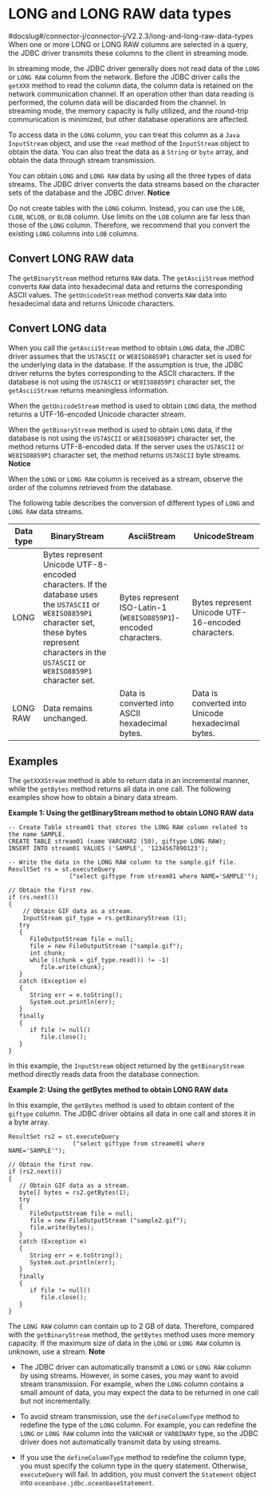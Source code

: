 LONG and LONG RAW data types 
=================================================
#docslug#/connector-j/connector-j/V2.2.3/long-and-long-raw-data-types
When one or more LONG or LONG RAW columns are selected in a query, the JDBC driver transmits these columns to the client in streaming mode. 

In streaming mode, the JDBC driver generally does not read data of the `LONG` or `LONG RAW` column from the network. Before the JDBC driver calls the `getXXX` method to read the column data, the column data is retained on the network communication channel. If an operation other than data reading is performed, the column data will be discarded from the channel. In streaming mode, the memory capacity is fully utilized, and the round-trip communication is minimized, but other database operations are affected. 

To access data in the `LONG` column, you can treat this column as a `Java InputStream` object, and use the `read` method of the `InputStream` object to obtain the data. You can also treat the data as a `String` or `byte` array, and obtain the data through stream transmission. 

You can obtain `LONG` and `LONG RAW` data by using all the three types of data streams. The JDBC driver converts the data streams based on the character sets of the database and the JDBC driver. 
**Notice**



Do not create tables with the `LONG` column. Instead, you can use the `LOB`, `CLOB`, `NCLOB`, or `BLOB` column. Use limits on the `LOB` column are far less than those of the `LONG` column. Therefore, we recommend that you convert the existing `LONG` columns into `LOB` columns.

Convert LONG RAW data 
---------------------------------------

The `getBinaryStream` method returns `RAW` data. The `getAsciiStream` method converts `RAW` data into hexadecimal data and returns the corresponding ASCII values. The `getUnicodeStream` method converts `RAW` data into hexadecimal data and returns Unicode characters. 

Convert LONG data 
-----------------------------------

When you call the `getAsciiStream` method to obtain `LONG` data, the JDBC driver assumes that the `US7ASCII` or `WE8ISO8859P1` character set is used for the underlying data in the database. If the assumption is true, the JDBC driver returns the bytes corresponding to the ASCII characters. If the database is not using the `US7ASCII` or `WE8ISO8859P1` character set, the `getAsciiStream` returns meaningless information. 

When the `getUnicodeStream` method is used to obtain `LONG` data, the method returns a UTF-16-encoded Unicode character stream. 

When the `getBinaryStream` method is used to obtain `LONG` data, if the database is not using the `US7ASCII` or `WE8ISO8859P1` character set, the method returns UTF-8-encoded data. If the server uses the `US7ASCII` or `WE8ISO8859P1` character set, the method returns `US7ASCII` byte streams. 
**Notice**



When the `LONG` or `LONG RAW` column is received as a stream, observe the order of the columns retrieved from the database.

The following table describes the conversion of different types of `LONG` and `LONG RAW` data streams. 


| **Data type** |                                                                                              **BinaryStream**                                                                                              |                         **AsciiStream**                          |                 **UnicodeStream**                  |
|---------------|------------------------------------------------------------------------------------------------------------------------------------------------------------------------------------------------------------|------------------------------------------------------------------|----------------------------------------------------|
| LONG          | Bytes represent Unicode UTF-8-encoded characters. If the database uses the `US7ASCII` or `WE8ISO8859P1` character set, these bytes represent characters in the `US7ASCII` or `WE8ISO8859P1` character set. | Bytes represent ISO-Latin-1 (`WE8ISO8859P1`)-encoded characters. | Bytes represent Unicode UTF-16-encoded characters. |
| LONG RAW      | Data remains unchanged.                                                                                                                                                                                    | Data is converted into ASCII hexadecimal bytes.                  | Data is converted into Unicode hexadecimal bytes.  |



Examples 
--------------------------

The `getXXXStream` method is able to return data in an incremental manner, while the `getBytes` method returns all data in one call. The following examples show how to obtain a binary data stream. 

**Example 1: Using the getBinaryStream method to obtain LONG RAW data** 

```unknow
-- Create Table stream01 that stores the LONG RAW column related to the name SAMPLE.
CREATE TABLE stream01 (name VARCHAR2 (50), giftype LONG RAW);
INSERT INTO stream01 VALUES ('SAMPLE', '1234567890123');

-- Write the data in the LONG RAW column to the sample.gif file.
ResultSet rs = st.executeQuery 
                 ("select giftype from stream01 where NAME='SAMPLE'");

// Obtain the first row.
if (rs.next())
{
    // Obtain GIF data as a stream.
    InputStream gif_type = rs.getBinaryStream (1);
   try
   {
      FileOutputStream file = null;
      file = new FileOutputStream ("sample.gif");
      int chunk;
      while ((chunk = gif_type.read()) != -1)
         file.write(chunk);
   }
   catch (Exception e)
   {
      String err = e.toString();
      System.out.println(err);
   }
   finally
   {
      if file != null()
         file.close();
   }
} 
```



In this example, the `InputStream` object returned by the `getBinaryStream` method directly reads data from the database connection. 

**Example 2: Using the getBytes method to obtain LONG RAW data** 

In this example, the `getBytes` method is used to obtain content of the `giftype` column. The JDBC driver obtains all data in one call and stores it in a byte array. 

```unknow
ResultSet rs2 = st.executeQuery 
                  ("select giftype from streame01 where NAME='SAMPLE'"); 

// Obtain the first row.
if (rs2.next())
{
   // Obtain GIF data as a stream.
   byte[] bytes = rs2.getBytes(1);
   try
   {
      FileOutputStream file = null;
      file = new FileOutputStream ("sample2.gif");
      file.write(bytes);
   }
   catch (Exception e)
   {
      String err = e.toString();
      System.out.println(err);
   }
   finally
   {
      if file != null()
         file.close();
   }
}
```



The `LONG RAW` column can contain up to 2 GB of data. Therefore, compared with the `getBinaryStream` method, the `getBytes` method uses more memory capacity. If the maximum size of data in the `LONG` or `LONG RAW` column is unknown, use a stream. 
**Note**



* The JDBC driver can automatically transmit a `LONG` or `LONG RAW` column by using streams. However, in some cases, you may want to avoid stream transmission. For example, when the `LONG` column contains a small amount of data, you may expect the data to be returned in one call but not incrementally.

  

* To avoid stream transmission, use the `defineColumnType` method to redefine the type of the `LONG` column. For example, you can redefine the `LONG` or `LONG RAW` column into the `VARCHAR` or `VARBINARY` type, so the JDBC driver does not automatically transmit data by using streams.

  




<!-- -->

* If you use the `defineColumnType` method to redefine the column type, you must specify the column type in the query statement. Otherwise, `executeQuery` will fail. In addition, you must convert the `Statement` object into `oceanbase.jdbc.oceanbaseStatement`.

  



